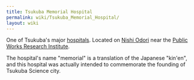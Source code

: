 ```yaml
---
title: Tsukuba Memorial Hospital
permalink: wiki/Tsukuba_Memorial_Hospital/
layout: wiki
---
```


One of Tsukuba's major [hospitals](/wiki/Hospitals "wikilink"). Located on
[Nishi Odori](/wiki/Nishi_Odori "wikilink") near the [Public Works Research
Institute](/wiki/Public_Works_Research_Institute "wikilink").

The hospital's name "memorial" is a translation of the Japanese
"kin'en", and this hospital was actually intended to commemorate the
founding of Tsukuba Science city.
